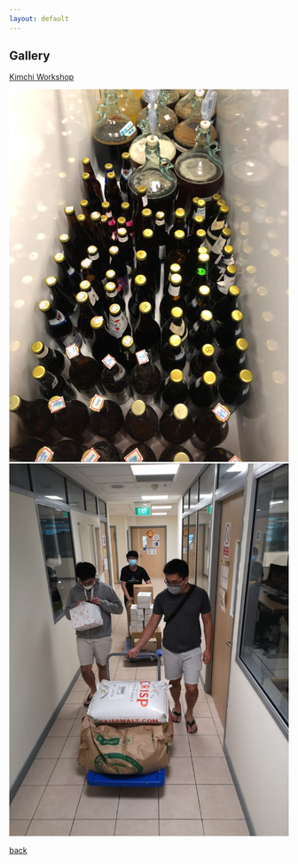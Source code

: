 ```yaml
---
layout: default
---
```


## Gallery

[Kimchi Workshop](./Kimchi.html)

![Pic1](Pictures/pic2.jpg)
![Pic4](Pictures/pic4.jpg)


[back](./KimchiW)
